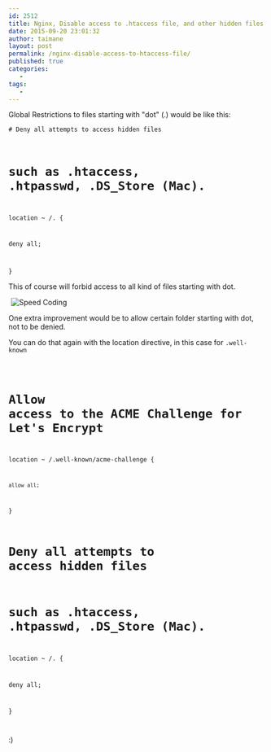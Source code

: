 ```yaml
---
id: 2512
title: Nginx, Disable access to .htaccess file, and other hidden files
date: 2015-09-20 23:01:32
author: taimane
layout: post
permalink: /nginx-disable-access-to-htaccess-file/
published: true
categories:
   -
tags:
   -
---
```

Global Restrictions to files starting with "dot" (.) would be like this:

<code># Deny all attempts to access hidden files
# such as .htaccess, .htpasswd, .DS_Store (Mac).
location ~ /\. {
  deny all;
}</code>

This of course will forbid access to all kind of files starting with dot.

<img title="Speed Coding" src="https://farm4.static.flickr.com/3093/2806928289_3fed9cdc67_m.jpg" alt="Speed Coding" border="0" hspace="5" />

One extra improvement would be to allow certain folder starting with dot, not to be denied.
You can do that again with the location directive, in this case for <code>.well-known</code> 

<code>
# Allow access to the ACME Challenge for Let's Encrypt
location ~ /\.well-known\/acme-challenge {
    allow all;
}

# Deny all attempts to access hidden files
# such as .htaccess, .htpasswd, .DS_Store (Mac).
location ~ /\. {
  deny all;
}
</code>

:)  

